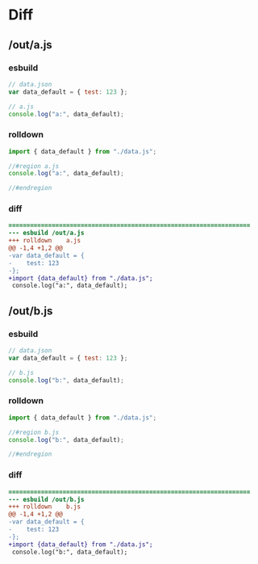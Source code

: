 # Diff
## /out/a.js
### esbuild
```js
// data.json
var data_default = { test: 123 };

// a.js
console.log("a:", data_default);
```
### rolldown
```js
import { data_default } from "./data.js";

//#region a.js
console.log("a:", data_default);

//#endregion

```
### diff
```diff
===================================================================
--- esbuild	/out/a.js
+++ rolldown	a.js
@@ -1,4 +1,2 @@
-var data_default = {
-    test: 123
-};
+import {data_default} from "./data.js";
 console.log("a:", data_default);

```
## /out/b.js
### esbuild
```js
// data.json
var data_default = { test: 123 };

// b.js
console.log("b:", data_default);
```
### rolldown
```js
import { data_default } from "./data.js";

//#region b.js
console.log("b:", data_default);

//#endregion

```
### diff
```diff
===================================================================
--- esbuild	/out/b.js
+++ rolldown	b.js
@@ -1,4 +1,2 @@
-var data_default = {
-    test: 123
-};
+import {data_default} from "./data.js";
 console.log("b:", data_default);

```
